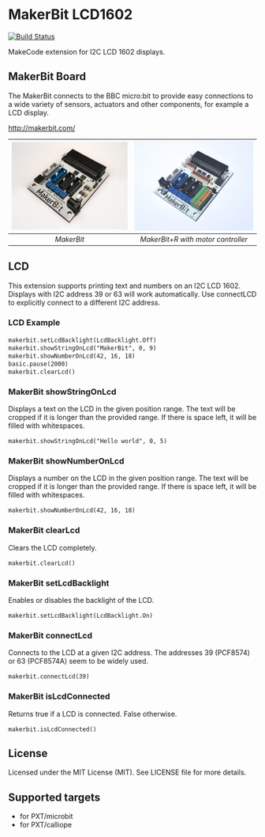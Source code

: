 # MakerBit LCD1602

[![Build Status](https://travis-ci.org/1010Technologies/pxt-makerbit-lcd1602.svg?branch=master)](https://travis-ci.org/1010Technologies/pxt-makerbit-lcd1602)

MakeCode extension for I2C LCD 1602 displays.

## MakerBit Board

The MakerBit connects to the BBC micro:bit to provide easy connections to a wide variety of sensors, actuators and other components, for example a LCD display.

http://makerbit.com/

| ![MakerBit](https://github.com/1010Technologies/pxt-makerbit/raw/master/MakerBit.png "MakerBit") | ![MakerBit+R](https://github.com/1010Technologies/pxt-makerbit/raw/master/MakerBit+R.png "MakerBit+R") |
| :----------------------------------------------------------------------------------------------: | :----------------------------------------------------------------------------------------------------: |
|                                            _MakerBit_                                            |                                   _MakerBit+R with motor controller_                                   |

## LCD

This extension supports printing text and numbers on an I2C LCD 1602.
Displays with I2C address 39 or 63 will work automatically. Use connectLCD to explicitly connect to a different I2C address.

### LCD Example

```blocks
makerbit.setLcdBacklight(LcdBacklight.Off)
makerbit.showStringOnLcd("MakerBit", 0, 9)
makerbit.showNumberOnLcd(42, 16, 18)
basic.pause(2000)
makerbit.clearLcd()
```

### MakerBit showStringOnLcd

Displays a text on the LCD in the given position range. The text will be cropped if it is longer than the provided range. If there is space left, it will be filled with whitespaces.

```sig
makerbit.showStringOnLcd("Hello world", 0, 5)
```

### MakerBit showNumberOnLcd

Displays a number on the LCD in the given position range. The text will be cropped if it is longer than the provided range. If there is space left, it will be filled with whitespaces.

```sig
makerbit.showNumberOnLcd(42, 16, 18)
```

### MakerBit clearLcd

Clears the LCD completely.

```sig
makerbit.clearLcd()
```

### MakerBit setLcdBacklight

Enables or disables the backlight of the LCD.

```sig
makerbit.setLcdBacklight(LcdBacklight.On)
```

### MakerBit connectLcd

Connects to the LCD at a given I2C address. The addresses 39 (PCF8574) or 63 (PCF8574A) seem to be widely used.

```sig
makerbit.connectLcd(39)
```

### MakerBit isLcdConnected

Returns true if a LCD is connected. False otherwise.

```sig
makerbit.isLcdConnected()
```

## License

Licensed under the MIT License (MIT). See LICENSE file for more details.

## Supported targets

- for PXT/microbit
- for PXT/calliope
